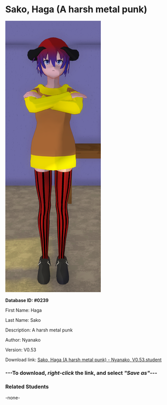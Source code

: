 # Sako, Haga (A harsh metal punk)

<img src="../../Files/Images/Sako, Haga (A harsh metal punk).png" title="Sako, Haga (A harsh metal punk) - Nyanako, V0.53">

**Database ID: #0239**

First Name: Haga

Last Name: Sako

Description: A harsh metal punk

Author: Nyanako

Version: V0.53

Download link: <a href="https://raw.githubusercontent.com/Arbiter1223/Daigaku-Gurashi-Custom-Students/master/Files/Student%20Files/Sako%2C%20Haga%20(A%20harsh%20metal%20punk)%20-%20Nyanako%2C%20V0.53.student">Sako, Haga (A harsh metal punk) - Nyanako, V0.53.student</a>

### ---**To download, _right-click_ the link, and select _"Save as"_**---

### Related Students

-none-
